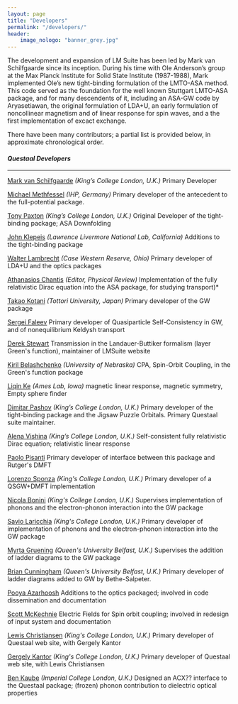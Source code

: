 ```yaml
---
layout: page
title: "Developers"
permalink: "/developers/"
header:
    image_nologo: "banner_grey.jpg"
---
```


The development and expansion of LM Suite has been led by Mark van
Schilfgaarde since its inception. During his time with Ole Anderson’s
group at the Max Planck Institute for Solid State Institute
(1987-1988), Mark implemented Ole’s new tight-binding formulation of
the LMTO-ASA method.  This code served as the foundation for the
well known Stuttgart LMTO-ASA package, and for many descendents of it,
including an ASA-GW code by Aryasetiawan, the original formulation of LDA+U, an
early formulation of noncollinear magnetism and of linear response for
spin waves, and a the first implementation of excact exchange.

There have been many contributors; a partial list is provided below, in approximate chronological order.

#### *Questaal Developers*
_________________________

[Mark van Schilfgaarde](http://www.kcl.ac.uk/nms/depts/physics/people/academicstaff/van-Schilfgaarde-.aspx) *(King’s College London, U.K.)*  Primary Developer

[Michael Methfessel](methfessel@ihp-microelectronics.com) *(IHP, Germany)* Primary developer of the antecedent to the full-potential package.

[Tony Paxton](http://www.kcl.ac.uk/nms/depts/physics/people/academicstaff/paxton.aspx) *(King’s College London, U.K.)*  Original Developer of the tight-binding package; ASA Downfolding

[John Klepeis](https://pls.llnl.gov/people/staff-bios/physics/klepeis-j) *(Lawrence Livermore National Lab, California)* Additions to the tight-binding package

[Walter Lambrecht](http://physics.case.edu/faculty/walter-lambrecht/) *(Case Western Reserve, Ohio)* Primary developer of LDA+U and the optics packages

[Athanasios Chantis](https://journals.aps.org/prb/staff) *(Editor, Physical Review)* Implementation of the fully relativistic Dirac equation into the ASA package, for studying transport)*

[Takao Kotani](http://newton.damp.tottori-u.ac.jp/wiki/index.php/Tkotani) *(Tottori University, Japan)*  Primary developer of the GW package

[Sergei Faleev](gs01sfx@hotmail.com) Primary developer of Quasiparticle Self-Consistency in GW, and of nonequilibrium Keldysh transport

[Derek Stewart](das.nanofly@gmail.com) Transmission in the Landauer-Buttiker formalism (layer Green's function), maintainer of LMSuite website

[Kiril Belashchenko](http://physics.unl.edu/~kirillb/index.html) *(University of Nebraska)* CPA, Spin-Orbit Coupling, in the Green's function package

[Liqin Ke](https://www.ameslab.gov/users/liqinke) *(Ames Lab, Iowa)* magnetic linear response, magnetic symmetry, Empty sphere finder

[Dimitar Pashov](https://kclpure.kcl.ac.uk/portal/dimitar.pashov.html) *(King’s College London, U.K.)*
Primary developer of the tight-binding package and the Jigsaw Puzzle Orbitals.  Primary Questaal suite maintainer.

[Alena Vishina](alena.vishina@kcl.ac.uk) *(King’s College London, U.K.)*
Self-consistent fully relativistic Dirac equation; relativistic linear response

[Paolo Pisanti](p.pisanti13@gmail.com) Primary developer of interface between this package and Rutger's DMFT

[Lorenzo Sponza](https://scholar.google.sk/citations?user=vtDqbNQAAAAJ&hl=en) *(King's College London, U.K.)*  Primary developer of a QSGW+DMFT implementation

[Nicola Bonini](www.kcl.ac.uk/nms/depts/physics/people/academicstaff/bonini.aspx) *(King's College London, U.K.)*  Supervises implementation of phonons and the electron-phonon interaction into the GW package

[Savio Laricchia](savio.laricchia@gmail.com) *(King's College London, U.K.)*
Primary developer of implementation of phonons and the electron-phonon interaction into the GW package

[Myrta Gruening](titus.phy.qub.ac.uk/members/myrta/) *(Queen's University Belfast, U.K.)*
Supervises the addition of ladder diagrams to the GW package

[Brian Cunningham](b.cunningham@qub.ac.uk) *(Queen's University Belfast, U.K.)* Primary developer of ladder diagrams added to GW by Bethe-Salpeter.

[Pooya Azarhoosh](pooya.azarhoosh@kcl.ac.uk) Additions to the optics packaged; involved in code dissemination and documentation

[Scott McKechnie](scott.mckechnie@kcl.ac.uk) Electric Fields for Spin orbit coupling; involved in redesign of input system and documentation

[Lewis Christiansen](lewis.christiansen@kcl.ac.uk) *(King's College London, U.K.)*
Primary developer of Questaal web site, with Gergely Kantor

[Gergely Kantor](gergely.kantor@kcl.ac.uk) *(King's College London, U.K.)*
Primary developer of Questaal web site, with Lewis Christiansen

[Ben Kaube](BENJAMIN.KAUBE08@imperial.ac.uk) *(Imperial College London, U.K.)* 
Designed an ACX?? interface to the Questaal package; (frozen) phonon contribution to dielectric optical properties

